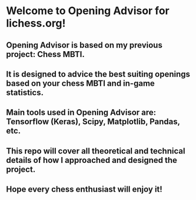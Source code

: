 # Welcome to **Opening Advisor** for lichess.org!
## Opening Advisor is based on my previous project: **Chess MBTI**.
## It is designed to advice the best suiting openings based on your chess MBTI and in-game statistics.
## Main tools used in Opening Advisor are: Tensorflow (Keras), Scipy, Matplotlib, Pandas, etc.
## This repo will cover all theoretical and technical details of how I approached and designed the project.
## Hope every chess enthusiast will enjoy it!
